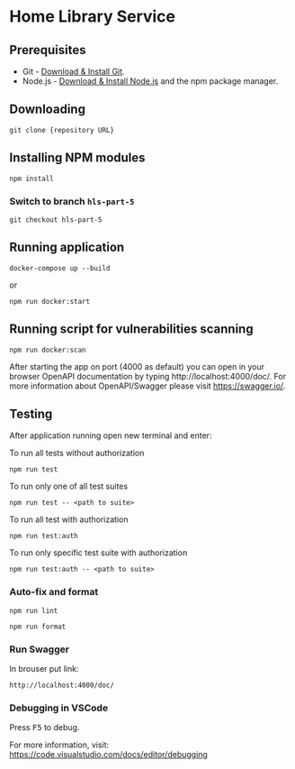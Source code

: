 # Home Library Service

## Prerequisites

- Git - [Download & Install Git](https://git-scm.com/downloads).
- Node.js - [Download & Install Node.js](https://nodejs.org/en/download/) and the npm package manager.

## Downloading

```
git clone {repository URL}
```

## Installing NPM modules

```
npm install
```

### Switch to branch `hls-part-5`

```
git checkout hls-part-5
```

## Running application

```
docker-compose up --build
```

or

```
npm run docker:start
```

## Running script for vulnerabilities scanning

```
npm run docker:scan
```

After starting the app on port (4000 as default) you can open
in your browser OpenAPI documentation by typing http://localhost:4000/doc/.
For more information about OpenAPI/Swagger please visit https://swagger.io/.

## Testing

After application running open new terminal and enter:

To run all tests without authorization

```
npm run test
```

To run only one of all test suites

```
npm run test -- <path to suite>
```

To run all test with authorization

```
npm run test:auth
```

To run only specific test suite with authorization

```
npm run test:auth -- <path to suite>
```

### Auto-fix and format

```
npm run lint
```

```
npm run format
```

### Run Swagger

In brouser put link:

```
http://localhost:4000/doc/
```

### Debugging in VSCode

Press <kbd>F5</kbd> to debug.

For more information, visit: https://code.visualstudio.com/docs/editor/debugging
